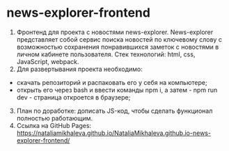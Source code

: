 # news-explorer-frontend
1. Фронтенд для проекта с новостями news-explorer. News-explorer представляет собой сервис поиска новостей по ключевому слову с возможностью сохранения понравившихся заметок с новостями в личном кабинете пользователя.
Стек технологий: html, css, JavaScript, webpack.
2. Для развертывания проекта необходимо:
- скачать репозиторий и распаковать его у себя на компьютере;
- открыть его через bash и ввести команды npm i, а затем - npm run dev - страница откроется в браузере;
3. План по доработке: дописать JS-код, чтобы сделать функционал полностью работающим.
4. Ссылка на GitHub Pages: https://nataliamikhaleva.github.io/NataliaMikhaleva.github.io-news-explorer-frontend/
